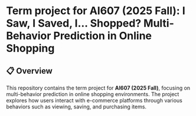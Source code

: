 # Term project for AI607 (2025 Fall): I Saw, I Saved, I... Shopped? Multi-Behavior Prediction in Online Shopping

## 📋 Overview

This repository contains the term project for **AI607 (2025 Fall)**, focusing on multi-behavior prediction in online shopping environments. The project explores how users interact with e-commerce platforms through various behaviors such as viewing, saving, and purchasing items.
